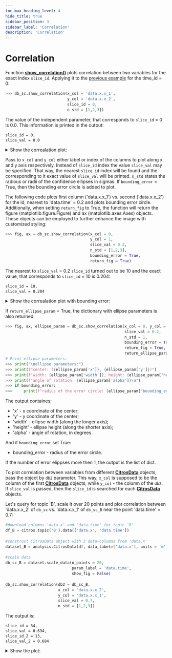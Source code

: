 ```yaml
---
toc_max_heading_level: 4
hide_title: true
sidebar_position: 3
sidebar_label: 'Correlation'
description: 'Correlation'
---
```

# Correlation

Function [**show_correlation()**](../documentation/error_analysis/citros_data.md#citros_data_analysis.error_analysis.citros_data.CitrosData.show_correlation) plots correlation between two variables for the exact index `slice_id`. Applying it to the [previous example](statistics.md#scale-data) for the time_id = 0:
```python
>>> db_sc.show_correlation(x_col = 'data.x.x_1',
                           y_col = 'data.x.x_2',
                           slice_id = 0,
                           n_std = [1,2,3])
```
The value of the independent parameter, that corresponds to `slice_id` = 0 is 0.0. This information is printed in the output:
```text
slice_id = 0,
slice_val = 0.0
```
<details>
    <summary>Show the correalation plot:</summary>

![fig7](img/fig7.png "Fig7")
</details>

Pass to `x_col` and `y_col` either label or index of the columns to plot along x and y axis respectively. Instead of `slice_id` index the value `slice_val` may be specified. That way, the nearest `slice_id` index will be found and the corresponding to it exact value of `slice_val` will be printed. `n_std` states the radious or radii of the confidence ellipses in sigmas. If `bounding_error` = True, then the bounding error circle is added to plot.

The following code plots first column ('data.x.x_1') vs. second ('data.x.x_2') for the id, nearest to 'data.time' = 0.2 and plots bounding error circle. Additionally, when setting `return_fig` to True, the function will return the figure (matplotlib.figure.Figure) and ax (matplotlib.axes.Axes) objects. These objects can be employed to further enhance the image with customized styling:

```python
>>> fig, ax = db_sc.show_correlation(x_col = 0,
                                     y_col = 1,
                                     slice_val = 0.2,
                                     n_std = [1,2,3],
                                     bounding_error = True,
                                     return_fig = True)
```
The nearest to `slice_val` = 0.2 `slice_id` turned out to be 10 and the exact value, that corresponds to `slice_id` = 10 is 0.204: 
```text
slice_id = 10,
slice_val = 0.204
```
<details>
    <summary>Show the correalation plot with bounding error:</summary>

![fig8](img/fig8.png "Fig8")
</details>

If `return_ellipse_param` = True, the dictionary with ellipse parameters is also returned:

```python
>>> fig, ax, ellipse_param = db_sc.show_correlation(x_col = 0, y_col = 1,
                                                    slice_val = 0.2,
                                                    n_std = 1,
                                                    bounding_error = True,
                                                    return_fig = True,
                                                    return_ellipse_param = True)
# Print ellipse parameters:
>>> print("\nellipse parameters:")
>>> print(f"center: ({ellipse_param['x']}, {ellipse_param['y']})")
>>> print(f"width: {ellipse_param['width']}, height: {ellipse_param['height']}")
>>> print(f"angle of rotation: {ellipse_param['alpha']}\n")
>>> if bounding_error:
>>>     print(f"radius of the error circle: {ellipse_param['bounding_error']}\n")
```

 The output containes:
- 'x' - x coordinate of the center;
- 'y' - y coordinate of the center;
- 'width' - ellipse width (along the longer axis);
- 'height' - ellipse height (along the shorter axis);
- 'alpha' - angle of rotation, in degrees.
            
And if `bounding_error` set True:
- bounding_error - radius of the error circle.

If the number of error elippses more then 1, the output is the list of dict.

To plot correlation between variables from different [**CitrosData**](statistics.md#citrosdata-object) objects, pass the object by `db2` parameter. This way, `x_col` is supposed to be the column of the first [**CitrosData**](statistics.md#citrosdata-object) objects, while `y_col` - the column of the `db2`. If `slice_val` is passed, then the `slice_id` is searched for each [**CitrosData**](statistics.md#citrosdata-object) objects.

Let's query for topic 'B', scale it over 20 points and plot correlation between 'data.x.x_2' of `db_sc` vs. 'data.x.x_1' of `db_sc_B` near the point 'data.time' = 0.7:

```python
#download columns 'data.x' and 'data.time' for topic 'B'
df_B = citros.topic('B').data(['data.x', 'data.time'])

#construct CitrosData object with 3 data-columns from 'data.x'
dataset_B = analysis.CitrosData(df, data_label=['data.x'], units = 'm')

#scale data
db_sc_B = dataset.scale_data(n_points = 20, 
                             param_label = 'data.time', 
                             show_fig = False)
                             
db_sc.show_correlation(db2 = db_sc_B,
                       x_col = 'data.x.x_2',
                       y_col = 'data.x.x_1',
                       slice_val = 0.7,
                       n_std = [1,2,3])
```
The output is:
```text
slice_id = 34,
slice_val = 0.694,
slice_id_2 = 13,
slice_val_2 = 0.684
```
<details>
    <summary>Show the plot:</summary>

![fig10](img/fig10.png "Fig10")
</details>
